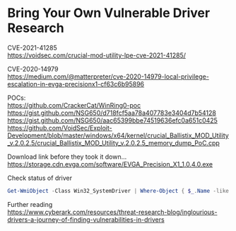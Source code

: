 # Bring Your Own Vulnerable Driver Research  

CVE-2021-41285  
https://voidsec.com/crucial-mod-utility-lpe-cve-2021-41285/  

CVE-2020-14979  
https://medium.com/@matterpreter/cve-2020-14979-local-privilege-escalation-in-evga-precisionx1-cf63c6b95896  

POCs:  
https://github.com/CrackerCat/WinRing0-poc  
https://gist.github.com/NSG650/d718fcf5aa78a407783e3404d7b54128  
https://gist.github.com/NSG650/aac65399bbe74519636efc0a651c0425  
https://github.com/VoidSec/Exploit-Development/blob/master/windows/x64/kernel/crucial_Ballistix_MOD_Utility_v.2.0.2.5/crucial_Ballistix_MOD_Utility_v.2.0.2.5_memory_dump_PoC.cpp  

Download link before they took it down...  
https://storage.cdn.evga.com/software/EVGA_Precision_X1_1.0.4.0.exe  

Check status of driver  
```powershell  
Get-WmiObject -Class Win32_SystemDriver | Where-Object { $_.Name -like "*WinRing0*" }
```  

Further reading  
https://www.cyberark.com/resources/threat-research-blog/inglourious-drivers-a-journey-of-finding-vulnerabilities-in-drivers  



